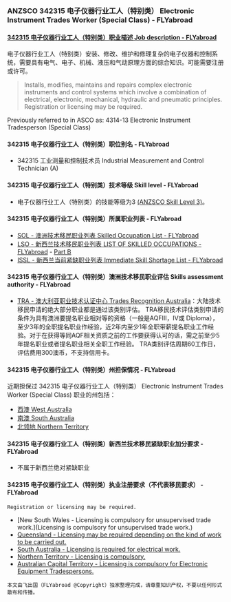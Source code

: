### ANZSCO 342315 电子仪器行业工人（特别类） Electronic Instrument Trades Worker (Special Class) - FLYabroad ###

####  [342315 电子仪器行业工人（特别类）职业描述 Job description - FLYabroad](http://www.flyabroadvisa.com/anzsco/3423.html#342315)

电子仪器行业工人（特别类）安装、修改、维护和修理复杂的电子仪器和控制系统，需要具有电气、电子、机械、液压和气动原理方面的综合知识。可能需要注册或许可。

> Installs, modifies, maintains and repairs complex electronic instruments and control systems which involve a combination of electrical, electronic, mechanical, hydraulic and pneumatic principles. Registration or licensing may be required.

Previously referred to in ASCO as:
4314-13 Electronic Instrument Tradesperson (Special Class)

#### 342315 电子仪器行业工人（特别类）职位别名 - FLYabroad
 
- 342315 工业测量和控制技术员 Industrial Measurement and Control Technician (A) 

#### 342315 电子仪器行业工人（特别类）技术等级 Skill level - FLYabroad

- 电子仪器行业工人（特别类）的技能等级为3 [(ANZSCO Skill Level 3)](http://www.flyabroadvisa.com/anzsco/)。

#### 342315 电子仪器行业工人（特别类）所属职业列表 - FLYabroad

- [SOL - 澳洲技术移民职业列表 Skilled Occupation List - FLYabroad](http://www.flyabroadvisa.com/sol/)
- [LSO - 新西兰技术移民职业列表 LIST OF SKILLED OCCUPATIONS - FLYabroad](http://nz.flyabroadvisa.com/lso/) - [Part B](partb)
- [ISSL - 新西兰当前紧缺职业列表 Immediate Skill Shortage List - FLYabroad](http://nz.flyabroadvisa.com/work-residence/issl.html)

#### 342315 电子仪器行业工人（特别类）澳洲技术移民职业评估 Skills assessment authority - FLYabroad

- [TRA - 澳大利亚职业技术认证中心 Trades Recognition Australia](http://www.flyabroadvisa.com/ass/tra.html)：大陆技术移民申请的绝大部分职业都是通过该类别评估。
TRA移民技术评估类别申请的条件为具有澳洲要提名职业相对等的资格（一般是AQFIII，IV或 Diploma），至少3年的全职提名职业作经验，近2年内至少1年全职带薪提名职业工作经验。对于在获得等同AQF相关资质之前的工作要获得认可的话，需之前至少5年提名职业或者提名职业相关全职工作经验。
TRA类别评估周期60工作日，评估费用300澳币，不支持信用卡。

#### 342315 电子仪器行业工人（特别类）州担保情况 - FLYabroad

近期担保过 342315 电子仪器行业工人（特别类） Electronic Instrument Trades Worker (Special Class) 职业的州包括：

- [西澳 West Australia](http://www.flyabroadvisa.com/zdb/wa.html)
- [南澳 South Australia](http://www.flyabroadvisa.com/zdb/sa.html)
- [北领地 Northern Territory](http://www.flyabroadvisa.com/zdb/nt.html)

#### 342315 电子仪器行业工人（特别类）新西兰技术移民紧缺职业加分要求 - FLYabroad

- 不属于新西兰绝对紧缺职业

#### 342315 电子仪器行业工人（特别类）执业注册要求（不代表移民要求） - FLYabroad

    Registration or licensing may be required.

- [New South Wales - Licensing is compulsory for unsupervised trade work.](Licensing is compulsory for unsupervised trade work.)
- [Queensland - Licensing may be required depending on the kind of work to be carried out.](http://www.justice.qld.gov.au/)
- [South Australia - Licensing is required for electrical work.](http://www.cbs.sa.gov.au/wcm/)
- [Northern Territory - Licensing is compulsory.](http://www.electricallicensing.nt.gov.au/)
- [Australian Capital Territory - Licensing is compulsory for Electronic Equipment Tradespersons.](http://www.actpla.act.gov.au/)


`本文由飞出国（FLYabroad @Copyright）独家整理完成，请尊重知识产权，不要以任何形式散布和传播。`